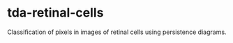 # tda-retinal-cells
Classification of pixels in images of retinal cells using persistence diagrams.
